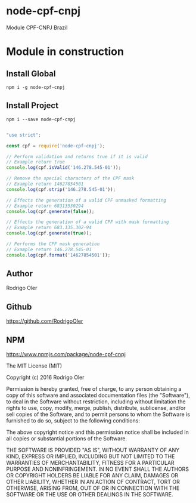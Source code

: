 # node-cpf-cnpj
Module CPF-CNPJ Brazil

# Module in construction

## Install Global
```shell
npm i -g node-cpf-cnpj
```

## Install Project
```shell
npm i --save node-cpf-cnpj
```

```js

"use strict";

const cpf = require('node-cpf-cnpj');

// Perform validation and returns true if it is valid
// Example return true
console.log(cpf.isValid('146.278.545-01'));

// Remove the special characters of the CPF mask
// Example return 14627854501
console.log(cpf.strip('146.278.545-01'));

// Effects the generation of a valid CPF unmasked formatting
// Example return 68313530294
console.log(cpf.generate(false));

// Effects the generation of a valid CPF with mask formatting
// Example return 683.135.302-94
console.log(cpf.generate(true));

// Performs the CPF mask generation
// Example return 146.278.545-01
console.log(cpf.format('14627854501'));

```

## Author
Rodrigo Oler

## Github
https://github.com/RodrigoOler

## NPM
https://www.npmjs.com/package/node-cpf-cnpj


The MIT License (MIT)

Copyright (c) 2016 Rodrigo Oler

Permission is hereby granted, free of charge, to any person obtaining a copy
of this software and associated documentation files (the "Software"), to deal
in the Software without restriction, including without limitation the rights
to use, copy, modify, merge, publish, distribute, sublicense, and/or sell
copies of the Software, and to permit persons to whom the Software is
furnished to do so, subject to the following conditions:

The above copyright notice and this permission notice shall be included in all
copies or substantial portions of the Software.

THE SOFTWARE IS PROVIDED "AS IS", WITHOUT WARRANTY OF ANY KIND, EXPRESS OR
IMPLIED, INCLUDING BUT NOT LIMITED TO THE WARRANTIES OF MERCHANTABILITY,
FITNESS FOR A PARTICULAR PURPOSE AND NONINFRINGEMENT. IN NO EVENT SHALL THE
AUTHORS OR COPYRIGHT HOLDERS BE LIABLE FOR ANY CLAIM, DAMAGES OR OTHER
LIABILITY, WHETHER IN AN ACTION OF CONTRACT, TORT OR OTHERWISE, ARISING FROM,
OUT OF OR IN CONNECTION WITH THE SOFTWARE OR THE USE OR OTHER DEALINGS IN THE
SOFTWARE.
